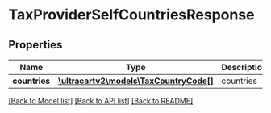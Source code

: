 # TaxProviderSelfCountriesResponse

## Properties
Name | Type | Description | Notes
------------ | ------------- | ------------- | -------------
**countries** | [**\ultracartv2\models\TaxCountryCode[]**](TaxCountryCode.md) | countries | [optional] 

[[Back to Model list]](../README.md#documentation-for-models) [[Back to API list]](../README.md#documentation-for-api-endpoints) [[Back to README]](../README.md)


